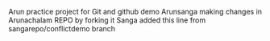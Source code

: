 Arun practice project for Git and github demo
Arunsanga making changes in Arunachalam REPO by forking it
Sanga added this line from sangarepo/conflictdemo branch

